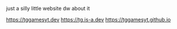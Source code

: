 just a silly little website dw about it

https://tggamesyt.dev
https://tg.is-a.dev
https://tggamesyt.github.io

